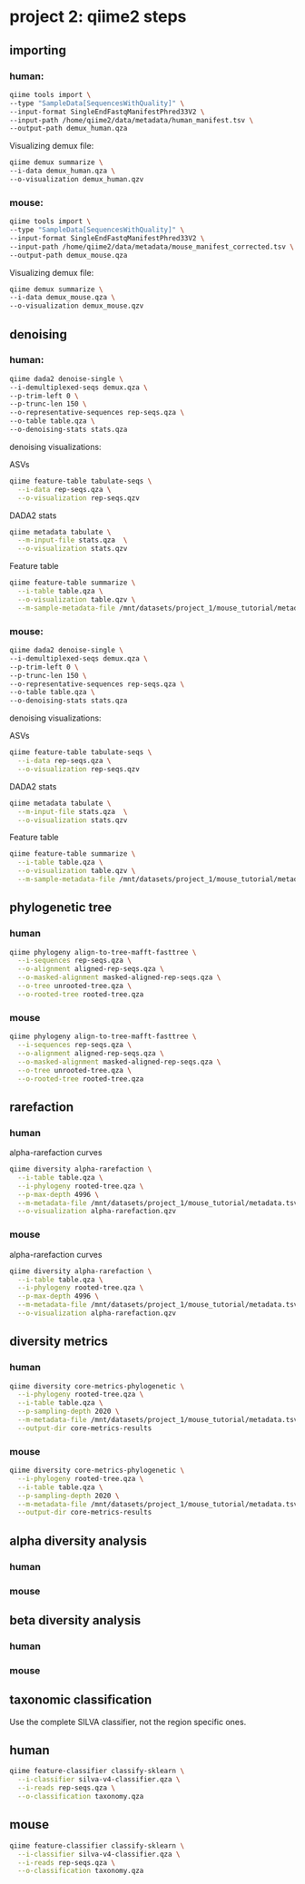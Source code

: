 # project 2: qiime2 steps

## importing

### human:

```bash
qiime tools import \
--type "SampleData[SequencesWithQuality]" \
--input-format SingleEndFastqManifestPhred33V2 \
--input-path /home/qiime2/data/metadata/human_manifest.tsv \
--output-path demux_human.qza
```

Visualizing demux file:

```bash
qiime demux summarize \
--i-data demux_human.qza \
--o-visualization demux_human.qzv
```

### mouse:

```bash
qiime tools import \
--type "SampleData[SequencesWithQuality]" \
--input-format SingleEndFastqManifestPhred33V2 \
--input-path /home/qiime2/data/metadata/mouse_manifest_corrected.tsv \
--output-path demux_mouse.qza
```

Visualizing demux file:

```bash
qiime demux summarize \
--i-data demux_mouse.qza \
--o-visualization demux_mouse.qzv
```

## denoising

### human:

```bash
qiime dada2 denoise-single \
--i-demultiplexed-seqs demux.qza \
--p-trim-left 0 \
--p-trunc-len 150 \
--o-representative-sequences rep-seqs.qza \
--o-table table.qza \
--o-denoising-stats stats.qza
```

denoising visualizations:

ASVs

```bash
qiime feature-table tabulate-seqs \
  --i-data rep-seqs.qza \
  --o-visualization rep-seqs.qzv
```

DADA2 stats

```bash
qiime metadata tabulate \
  --m-input-file stats.qza  \
  --o-visualization stats.qzv
```

Feature table

```bash
qiime feature-table summarize \
  --i-table table.qza \
  --o-visualization table.qzv \
  --m-sample-metadata-file /mnt/datasets/project_1/mouse_tutorial/metadata.tsv
```

### mouse:

```bash
qiime dada2 denoise-single \
--i-demultiplexed-seqs demux.qza \
--p-trim-left 0 \
--p-trunc-len 150 \
--o-representative-sequences rep-seqs.qza \
--o-table table.qza \
--o-denoising-stats stats.qza
```

denoising visualizations:

ASVs

```bash
qiime feature-table tabulate-seqs \
  --i-data rep-seqs.qza \
  --o-visualization rep-seqs.qzv
```

DADA2 stats

```bash
qiime metadata tabulate \
  --m-input-file stats.qza  \
  --o-visualization stats.qzv
```

Feature table

```bash
qiime feature-table summarize \
  --i-table table.qza \
  --o-visualization table.qzv \
  --m-sample-metadata-file /mnt/datasets/project_1/mouse_tutorial/metadata.tsv
```

## phylogenetic tree

### human

```bash
qiime phylogeny align-to-tree-mafft-fasttree \
  --i-sequences rep-seqs.qza \
  --o-alignment aligned-rep-seqs.qza \
  --o-masked-alignment masked-aligned-rep-seqs.qza \
  --o-tree unrooted-tree.qza \
  --o-rooted-tree rooted-tree.qza
```

### mouse

```bash
qiime phylogeny align-to-tree-mafft-fasttree \
  --i-sequences rep-seqs.qza \
  --o-alignment aligned-rep-seqs.qza \
  --o-masked-alignment masked-aligned-rep-seqs.qza \
  --o-tree unrooted-tree.qza \
  --o-rooted-tree rooted-tree.qza
```

## rarefaction

### human

alpha-rarefaction curves

```bash
qiime diversity alpha-rarefaction \
  --i-table table.qza \
  --i-phylogeny rooted-tree.qza \
  --p-max-depth 4996 \
  --m-metadata-file /mnt/datasets/project_1/mouse_tutorial/metadata.tsv \
  --o-visualization alpha-rarefaction.qzv
```

### mouse

alpha-rarefaction curves

```bash
qiime diversity alpha-rarefaction \
  --i-table table.qza \
  --i-phylogeny rooted-tree.qza \
  --p-max-depth 4996 \
  --m-metadata-file /mnt/datasets/project_1/mouse_tutorial/metadata.tsv \
  --o-visualization alpha-rarefaction.qzv
```

## diversity metrics

### human

```bash
qiime diversity core-metrics-phylogenetic \
  --i-phylogeny rooted-tree.qza \
  --i-table table.qza \
  --p-sampling-depth 2020 \
  --m-metadata-file /mnt/datasets/project_1/mouse_tutorial/metadata.tsv \
  --output-dir core-metrics-results
```

### mouse

```bash
qiime diversity core-metrics-phylogenetic \
  --i-phylogeny rooted-tree.qza \
  --i-table table.qza \
  --p-sampling-depth 2020 \
  --m-metadata-file /mnt/datasets/project_1/mouse_tutorial/metadata.tsv \
  --output-dir core-metrics-results
```

## alpha diversity analysis

### human

### mouse



## beta diversity analysis

### human

### mouse



## taxonomic classification

Use the complete SILVA classifier, not the region specific ones.

## human

```bash
qiime feature-classifier classify-sklearn \
  --i-classifier silva-v4-classifier.qza \
  --i-reads rep-seqs.qza \
  --o-classification taxonomy.qza
```

## mouse

```bash
qiime feature-classifier classify-sklearn \
  --i-classifier silva-v4-classifier.qza \
  --i-reads rep-seqs.qza \
  --o-classification taxonomy.qza
```
